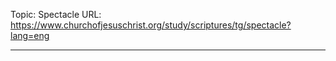 Topic: Spectacle
URL: https://www.churchofjesuschrist.org/study/scriptures/tg/spectacle?lang=eng

---

